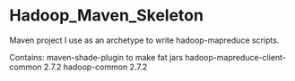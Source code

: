 # Hadoop_Maven_Skeleton
Maven project I use as an archetype to write hadoop-mapreduce scripts.

Contains:
  maven-shade-plugin to make fat jars
  hadoop-mapreduce-client-common 2.7.2
  hadoop-common 2.7.2
